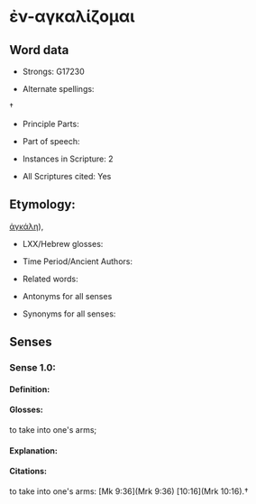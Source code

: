 # ἐν-αγκαλίζομαι

<!-- Status: S2=NeedsEdits -->
<!-- Lexica used for edits:   -->

## Word data

* Strongs: G17230

* Alternate spellings:

† 

* Principle Parts: 


* Part of speech: 


* Instances in Scripture: 2

* All Scriptures cited: Yes

## Etymology: 

[ἀγκάλη]()), 

* LXX/Hebrew glosses: 


* Time Period/Ancient Authors: 


* Related words: 

* Antonyms for all senses

* Synonyms for all senses: 


## Senses 


### Sense  1.0: 

#### Definition: 

#### Glosses: 

to take into one's arms; 

#### Explanation: 


#### Citations: 

to take into one's arms: [Mk 9:36](Mrk 9:36) [10:16](Mrk 10:16).†
